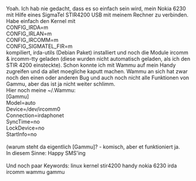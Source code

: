 <html><body><p>Yoah. Ich hab nie gedacht, dass es so einfach sein wird, mein Nokia 6230 mit Hilfe eines SigmaTel STIR4200 USB mit meinem Rechner zu verbinden.<br>
Habe einfach den Kernel mit<br>
CONFIG_IRDA=m<br>
CONFIG_IRLAN=m<br>
CONFIG_IRCOMM=m<br>
CONFIG_SIGMATEL_FIR=m<br>
kompiliert, irda-utils (Debian Paket) installiert und noch die Module ircomm &amp; ircomm-tty geladen (diese wurden nicht automatisch geladen, als ich den STIR 4200 einsteckte). Schon konnte ich mit Wammu auf mein Handy zugreifen und da allet moegliche kaputt machen. Wammu an sich hat zwar noch den einen oder anderen Bug und auch noch nicht alle Funktionen von Gammu, aber das ist ja nicht weiter schlimm.<br>
Hier noch meine ~/.Wammu:<br>
[Gammu]<br>
Model=auto<br>
Device=/dev/ircomm0<br>
Connection=irdaphonet<br>
SyncTime=no<br>
LockDevice=no<br>
StartInfo=no<br>
<br>
(warum steht da eigentlich [Gammu]? - komisch, aber et funktioniert ja.<br>
In diesem Sinne: Happy SMS'ing<br>
<br>
Und noch paar Keywords: linux kernel stir4200 handy nokia 6230 irda ircomm wammu gammu</p></body></html>